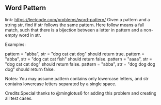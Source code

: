 ## Word Pattern 
link: <https://leetcode.com/problems/word-pattern/>
Given a pattern and a string str, find if str follows the same pattern.
 Here follow means a full match, such that there is a bijection between a letter in pattern and a non-empty word in str.

Examples:

pattern = "abba", str = "dog cat cat dog" should return true.
pattern = "abba", str = "dog cat cat fish" should return false.
pattern = "aaaa", str = "dog cat cat dog" should return false.
pattern = "abba", str = "dog dog dog dog" should return false.




Notes:
You may assume pattern contains only lowercase letters, and str contains lowercase letters separated by a single space.


Credits:Special thanks to @minglotus6 for adding this problem and creating all test cases.